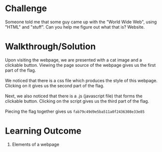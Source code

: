 # Challenge

Someone told me that some guy came up with the "World Wide Web", using "HTML" and "stuff". Can you help me figure out what that is? Website.

# Walkthrough/Solution

Upon visiting the webpage, we are presented with a cat image and a clickable button. Viewing the page source of the webpage gives us the first part of the flag. </br></br> 
We noticed that there is a css file which produces the style of this webpage. Clicking on it gives us the second part of the flag.</br></br> 
Next, we also noticed that there is a .js (javascript file) that forms the clickable button. Clicking on the script gives us the third part of the flag. </br></br> 
Piecing the flag together gives us `fab79c49d9e5ba511a0f2436308e33e85`

# Learning Outcome

1) Elements of a webpage
